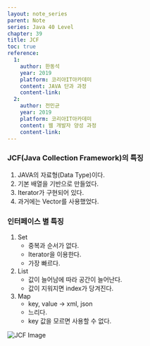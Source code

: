 ```yaml
---
layout: note_series
parent: Note
series: Java 40 Level
chapter: 39
title: JCF
toc: true
reference:
  1:
    author: 한동석
    year: 2019
    platform: 코리아IT아카데미
    content: JAVA 단과 과정
    content-link:
  2:
    author: 전민균
    year: 2019
    platform: 코리아IT아카데미
    content: 웹 개발자 양성 과정
    content-link: 
---
```


### JCF(Java Collection Framework)의 특징
1. JAVA의 자료형(Data Type)이다.
2. 기본 배열을 기반으로 만들었다.
3. Iterator가 구현되어 있다.
4. 과거에는 Vector를 사용했었다.

### 인터페이스 별 특징
1. Set
   - 중복과 순서가 없다.
   - Iterator을 이용한다.
   - 가장 빠르다.
2. List
   - 값이 늘어남에 따라 공간이 늘어난다.
   - 값이 지워지면 index가 당겨진다.
3. Map
   - key, value -> xml, json
   - 느리다.
   - key 값을 모르면 사용할 수 없다.

![JCF Image](/Source/JCF.png)